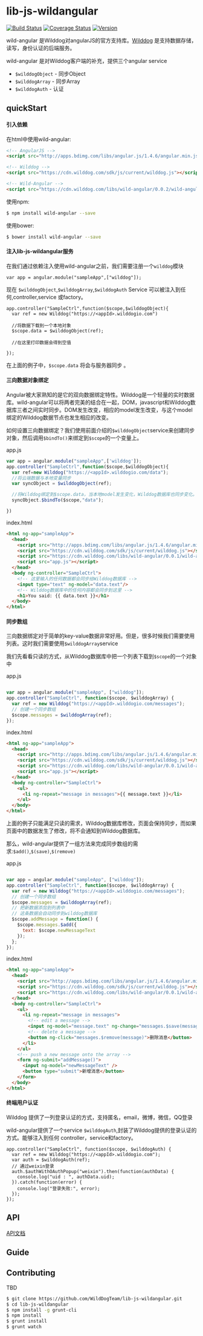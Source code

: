 
# lib-js-wildangular


[![Build Status](https://travis-ci.org/WildDogTeam/lib-js-wildangular.svg?branch=master)](https://travis-ci.org/WildDogTeam/lib-js-wildangular)
[![Coverage Status](https://coveralls.io/repos/WildDogTeam/wild-angular/badge.svg?branch=master&service=github)](https://coveralls.io/github/WildDogTeam/wild-angular?branch=master)
[![Version](https://badge.fury.io/gh/WildDogTeam%2Flib-js-wildangular.svg)](http://badge.fury.io/gh/WildDogTeam%2Flib-js-wildangular)

wild-angular 是Wilddog对angularJS的官方支持库。[Wilddog](http://www.wilddog.com/?utm_medium=web&utm_source=lib-js-wildangular) 是支持数据存储，读写，身份认证的后端服务。

wild-angular 是对Wilddog客户端的补充，提供三个angular service
  * `$wilddogObject` - 同步Object
  * `$wilddogArray` - 同步Array
  * `$wilddogAuth` - 认证


## quickStart

#### 引入依赖


在html中使用wild-angular:

```html
<!-- AngularJS -->
<script src="http://apps.bdimg.com/libs/angular.js/1.4.6/angular.min.js"></script>

<!-- Wilddog -->
<script src="https://cdn.wilddog.com/sdk/js/current/wilddog.js"></script>

<!-- Wild-Angular -->
<script src="https://cdn.wilddog.com/libs/wild-angular/0.0.2/wild-angular.min.js"></script>
```
使用npm:

```bash
$ npm install wild-angular --save
```

使用bower:
```bash
$ bower install wild-angular --save
```

#### 注入lib-js-wildangular服务

在我们通过依赖注入使用wild-angular之前，我们需要注册一个`wilddog`模块

```
var app = angular.module("sampleApp",["wilddog"]);

```
现在 `$wilddogObject`,`$wilddogArray`,`$wilddogAuth` Service 可以被注入到任何,controller,service 或factory。

```
app.controller("SampleCtrl",function($scope,$wilddogObject){
  var ref = new Wilddog("https://<appId>.wilddogio.com")

  //将数据下载到一个本地对象
  $scope.data = $wilddogObject(ref);
    
  //在这里打印数据会得到空值

});

```

在上面的例子中，`$scope.data` 将会与服务器同步 。



#### 三向数据对象绑定

Angular被大家熟知的是它的双向数据绑定特性。Wilddog是一个轻量的实时数据库。wild-angular可以将两者完美的结合在一起，DOM，javascript和Wilddog数据库三者之间实时同步。DOM发生改变，相应的model发生改变，与这个model绑定的Wilddog数据节点也发生相应的改变。

如何设置三向数据绑定？我们使用前面介绍的`$wilddogObject`service来创建同步对象，然后调用`$bindTo()`来绑定到`$scope`的一个变量上。

app.js

``` js
var app = angular.module("sampleApp",['wilddog']);
app.controller("SampleCtrl",function($scope,$wilddogObject){
  var ref=new Wilddog("https://<appId>.wilddogio.com/data");
  //将云端数据与本地变量同步
  var syncObject = $wilddogObject(ref);

  //将Wilddog绑定到$scope.data，当本地model发生变化，Wilddog数据库也同步变化。
  syncObject.$bindTo($scope,"data");

})

```
index.html

``` html
<html ng-app="sampleApp">
  <head>
    <script src="http://apps.bdimg.com/libs/angular.js/1.4.6/angular.min.js"></script>
    <script src="https://cdn.wilddog.com/sdk/js/current/wilddog.js"></script>
    <script src="https://cdn.wilddog.com/libs/wild-angular/0.0.1/wild-angular.min.js"></script>
    <script src="app.js"></script>
  </head>
  <body ng-controller="SampleCtrl">
    <!-- 这里输入的任何数据都会同步给Wilddog数据库 -->
    <input type="text" ng-model="data.text"/>
    <!-- Wilddog数据库中的任何内容都会同步到这里 -->
    <h1>You said: {{ data.text }}</h1>
  </body>
</html>

```

#### 同步数组

三向数据绑定对于简单的key-value数据非常好用。但是，很多时候我们需要使用列表。这时我们需要使用`$wilddogArray`service


我们先看看只读的方式，从Wilddog数据库中把一个列表下载到`$scope`的一个对象中

app.js
``` js

var app = angular.module("sampleApp", ["wilddog"]);
app.controller("SampleCtrl", function($scope, $wilddogArray) {
  var ref = new Wilddog("https://<appId>.wilddogio.com/messages");
  // 创建一个同步数组
  $scope.messages = $wilddogArray(ref);
});

```

index.html

``` html
<html ng-app="sampleApp">
  <head>
    <script src="http://apps.bdimg.com/libs/angular.js/1.4.6/angular.min.js"></script>
    <script src="https://cdn.wilddog.com/sdk/js/current/wilddog.js"></script>
    <script src="https://cdn.wilddog.com/libs/wild-angular/0.0.1/wild-angular.min.js"></script>
    <script src="app.js"></script>
  </head>
  <body ng-controller="SampleCtrl">
    <ul>
      <li ng-repeat="message in messages">{{ message.text }}</li>
    </ul>
  </body>
</html>


```

上面的例子只能满足只读的需求，Wilddog数据库修改，页面会保持同步，而如果页面中的数据发生了修改，将不会通知到Wilddog数据库。


那么，wild-angular提供了一组方法来完成同步数组的需求:`$add()`,`$(save)`,`$(remove)`

app.js

``` js

var app = angular.module("sampleApp", ["wilddog"]);
app.controller("SampleCtrl", function($scope, $wilddogArray) {
  var ref = new Wilddog("https://<appId>.wilddogio.com/messages");
  // 创建一个同步数组
  $scope.messages = $wilddogArray(ref);
  // 把新数据添加到列表中
  // 这条数据会自动同步到wilddog数据库
  $scope.addMessage = function() {
    $scope.messages.$add({
      text: $scope.newMessageText
    });
  };
});

```

index.html

``` html
<html ng-app="sampleApp">
  <head>
    <script src="http://apps.bdimg.com/libs/angular.js/1.4.6/angular.min.js"></script>
    <script src="https://cdn.wilddog.com/sdk/js/current/wilddog.js"></script>
    <script src="https://cdn.wilddog.com/libs/wild-angular/0.0.1/wild-angular.min.js"></script>
  </head>
  <body ng-controller="SampleCtrl">
    <ul>
      <li ng-repeat="message in messages">
        <!-- edit a message -->
        <input ng-model="message.text" ng-change="messages.$save(message)" />
        <!-- delete a message -->
        <button ng-click="messages.$remove(message)">删除消息</button>
      </li>
    </ul>
    <!-- push a new message onto the array -->
    <form ng-submit="addMessage()">
      <input ng-model="newMessageText" />
      <button type="submit">新增消息</button>
    </form>
  </body>
</html>


```
#### 终端用户认证

Wilddog 提供了一列登录认证的方式，支持匿名，email，微博，微信，QQ登录


wild-angular提供了一个service `$wilddogAuth`,封装了Wilddog提供的登录认证的方式。能够注入到任何 controller，service和factory。

```
app.controller("SampleCtrl", function($scope, $wilddogAuth) {
  var ref = new Wilddog("https://<appId>.wilddogio.com");
  var auth = $wilddogAuth(ref);
  // 通过weixin登录
  auth.$authWithOAuthPopup("weixin").then(function(authData) {
    console.log("uid : ", authData.uid);
  }).catch(function(error) {
    console.log("登录失败:", error);
  });
});

```

## API

[API文档](https://github.com/WildDogTeam/lib-js-wildangular/blob/master/API.md)

## Guide




## Contributing

TBD

```bash
$ git clone https://github.com/WildDogTeam/lib-js-wildangular.git
$ cd lib-js-wildangular           
$ npm install -g grunt-cli  
$ npm install               
$ grunt install             
$ grunt watch              
```


